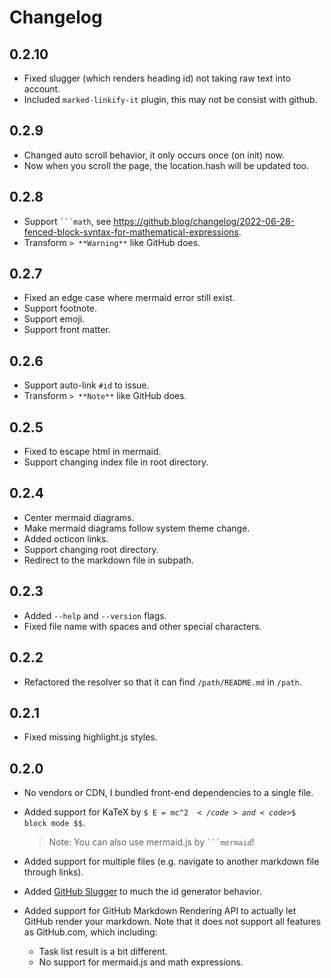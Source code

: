 # Changelog

## 0.2.10

- Fixed slugger (which renders heading id) not taking raw text into account.
- Included `marked-linkify-it` plugin, this may not be consist with github.

## 0.2.9

- Changed auto scroll behavior, it only occurs once (on init) now.
- Now when you scroll the page, the location.hash will be updated too.

## 0.2.8

- Support <code>```math</code>, see https://github.blog/changelog/2022-06-28-fenced-block-syntax-for-mathematical-expressions.
- Transform `> **Warning**` like GitHub does.

## 0.2.7

- Fixed an edge case where mermaid error still exist.
- Support footnote.
- Support emoji.
- Support front matter.

## 0.2.6

- Support auto-link `#id` to issue.
- Transform `> **Note**` like GitHub does.

## 0.2.5

- Fixed to escape html in mermaid.
- Support changing index file in root directory.

## 0.2.4

- Center mermaid diagrams.
- Make mermaid diagrams follow system theme change.
- Added octicon links.
- Support changing root directory.
- Redirect to the markdown file in subpath.

## 0.2.3

- Added `--help` and `--version` flags.
- Fixed file name with spaces and other special characters.

## 0.2.2

- Refactored the resolver so that it can find `/path/README.md` in `/path`.

## 0.2.1

- Fixed missing highlight.js styles.

## 0.2.0

- No vendors or CDN, I bundled front-end dependencies to a single file.

- Added support for KaTeX by <code>$ E = mc^2 $</code> and <code>$$ block mode $$</code>.

  > Note: You can also use mermaid.js by <code>\`\`\`mermaid</code>!

- Added support for multiple files (e.g. navigate to another markdown file through links).

- Added [GitHub Slugger](https://github.com/Flet/github-slugger) to much the id generator behavior.

- Added support for GitHub Markdown Rendering API to actually let GitHub render your markdown.
  Note that it does not support all features as GitHub.com, which including:

  - Task list result is a bit different.
  - No support for mermaid.js and math expressions.
